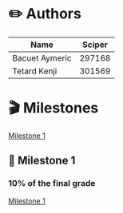 # ✏️ Authors


Name | Sciper |
--- | --- | 
Bacuet Aymeric | 297168 |
Tetard Kenji | 301569 |

# 🎬 Milestones

[Milestone 1](https://github.com/KenjiTet/MA2-Kenji-Aymeric-Data-Viz/tree/main/Milestone1.md)

## 🎥 Milestone 1
### 10% of the final grade
[Milestone 1](https://github.com/KenjiTet/MA2-Kenji-Aymeric-Data-Viz/tree/main/Milestone1.md)


